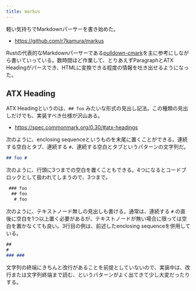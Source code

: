 ```yaml
---
title: markus
---
```


軽い気持ちでMarkdownパーサーを書き始めた。

- <https://github.com/r7kamura/markus>

Rustの代表的なMarkdownパーサーである[pulldown-cmark](https://github.com/raphlinus/pulldown-cmark)を主に参考にしながら書いていっている。数時間ほど作業して、とりあえずParagraphとATX Headingがパースでき、HTMLに変換できる程度の情報を吐き出せるようになった。

## ATX Heading

ATX Headingというのは、`## foo` みたいな形式の見出し記法。この種類の見出しだけでも、実装すべき仕様が沢山ある。

- <https://spec.commonmark.org/0.30/#atx-headings>

次のように、enclosing sequenceというものを末尾に置くことができる。連続する空白とタブ、連続する `#`、連続する空白とタブというパターンの文字列だ。

```markdown
## foo #
```

次のように、行頭に3つまでの空白を置くこともできる。4つになるとコードブロックとして扱われてしまうので、3つまで。

```markdown
 ### foo
  ## foo
   # foo
```

次のように、テキストノード無しの見出しも書ける。通常は、連続する `#` の直後に空白を1つ以上置く必要があるが、テキストノードが無い場合に限っては空白を置かなくても良い。3行目の例は、前述したenclosing sequenceを併用している。

```markdown
##
#
### ###
```

文字列の終端にきちんと改行があることを前提としていないので、実装中は、改行または文字列終端まで読む、というパターンがよく出てきて少し大変だったりする。
